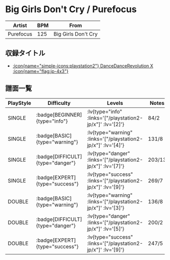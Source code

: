 # Big Girls Don't Cry / Purefocus

|Artist|BPM|From|
|------|---|----|
|Purefocus|125|Big Girls Don't Cry|

## 収録タイトル

- [ :icon{name="simple-icons:playstation2"} DanceDanceRevolution X :icon{name="flag:jp-4x3"} ](/playstation2-jp/x)

## 譜面一覧

|PlayStyle|Difficulty|Levels|Notes|Movie|
|---------|----------|------|-----|-----|
|SINGLE| :badge[BEGINNER]{type="info"} | :lv{type="info" :links='["/playstation2-jp/x"]' :lv='[2]'} |84/2||
|SINGLE| :badge[BASIC]{type="warning"} | :lv{type="warning" :links='["/playstation2-jp/x"]' :lv='[4]'} |131/8||
|SINGLE| :badge[DIFFICULT]{type="danger"} | :lv{type="danger" :links='["/playstation2-jp/x"]' :lv='[7]'} |203/13||
|SINGLE| :badge[EXPERT]{type="success"} | :lv{type="success" :links='["/playstation2-jp/x"]' :lv='[9]'} |269/7||
|DOUBLE| :badge[BASIC]{type="warning"} | :lv{type="warning" :links='["/playstation2-jp/x"]' :lv='[3]'} |136/8||
|DOUBLE| :badge[DIFFICULT]{type="danger"} | :lv{type="danger" :links='["/playstation2-jp/x"]' :lv='[5]'} |200/2||
|DOUBLE| :badge[EXPERT]{type="success"} | :lv{type="success" :links='["/playstation2-jp/x"]' :lv='[9]'} |247/5||
